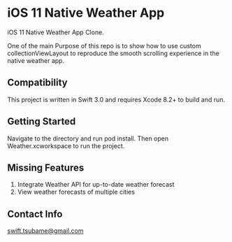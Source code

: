 # iOS 11 Native Weather App
iOS 11 Native Weather App Clone.

One of the main Purpose of this repo is to show how to use custom collectionViewLayout to reproduce the smooth scrolling experience in the native weather app.

## Compatibility
This project is written in Swift 3.0 and requires Xcode 8.2+ to build and run.

## Getting Started
Navigate to the directory and run pod install. Then open Weather.xcworkspace to run the project.

## Missing Features
1. Integrate Weather API for up-to-date weather forecast
2. View weather forecasts of multiple cities 

## Contact Info
swift.tsubame@gmail.com
